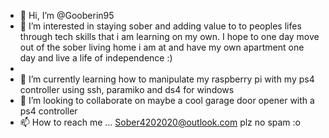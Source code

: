- 👋 Hi, I’m @Gooberin95
- 👀 I’m interested in staying sober and adding value to to peoples lifes through tech skills that i am learning on my own. I hope to one day move out of the sober living home i am at and have my own apartment one day and live a life of independence :)
-
- 🌱 I’m currently learning how to manipulate my raspberry pi with my ps4 controller using ssh, paramiko and ds4 for windows
- 💞️ I’m looking to collaborate on maybe a cool garage door opener with a ps4 controller
- 📫 How to reach me ... Sober4202020@outlook.com plz no spam :o

<!---
Gooberin95/Gooberin95 is a ✨ special ✨ repository because its `README.md` (this file) appears on your GitHub profile.
You can click the Preview link to take a look at your changes.
--->
